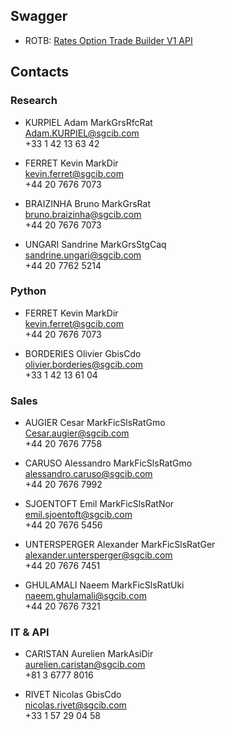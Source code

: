 
## Swagger

+ ROTB: [Rates Option Trade Builder V1 API](https://analytics-api.sgmarkets.com/rotb/swagger/ui/index)

## Contacts

### Research

+ KURPIEL Adam MarkGrsRfcRat  
Adam.KURPIEL@sgcib.com  
+33 1 42 13 63 42

+ FERRET Kevin MarkDir  
kevin.ferret@sgcib.com  
+44 20 7676 7073

+ BRAIZINHA Bruno MarkGrsRat  
bruno.braizinha@sgcib.com  
+44 20 7676 7073

+ UNGARI Sandrine MarkGrsStgCaq  
sandrine.ungari@sgcib.com  
+44 20 7762 5214

### Python

+ FERRET Kevin MarkDir  
kevin.ferret@sgcib.com  
+44 20 7676 7073

+ BORDERIES Olivier GbisCdo  
olivier.borderies@sgcib.com  
+33 1 42 13 61 04

### Sales

+ AUGIER Cesar MarkFicSlsRatGmo  
Cesar.augier@sgcib.com  
+44 20 7676 7758

+ CARUSO Alessandro MarkFicSlsRatGmo  
alessandro.caruso@sgcib.com  
+44 20 7676 7992

+ SJOENTOFT Emil MarkFicSlsRatNor  
emil.sjoentoft@sgcib.com  
+44 20 7676 5456

+ UNTERSPERGER Alexander MarkFicSlsRatGer  
alexander.untersperger@sgcib.com  
+44 20 7676 7451

+ GHULAMALI Naeem MarkFicSlsRatUki  
naeem.ghulamali@sgcib.com  
+44 20 7676 7321

### IT & API

+ CARISTAN Aurelien MarkAsiDir  
aurelien.caristan@sgcib.com  
+81 3 6777 8016

+ RIVET Nicolas GbisCdo  
nicolas.rivet@sgcib.com  
+33 1 57 29 04 58
